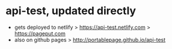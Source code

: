 # api-test, updated directly

* gets deployed to netlify > https://api-test.netlify.com > https://pageput.com
* also on github pages > http://portablepage.github.io/api-test
